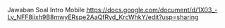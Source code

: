 Jawaban Soal Intro Mobile
https://docs.google.com/document/d/1X03_-Lv_NFF8iixh9B8mwyERspe2AaQfRyd_KrcWhkY/edit?usp=sharing 